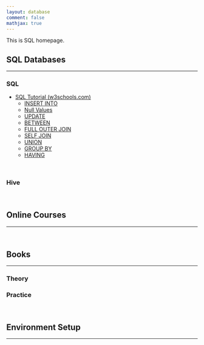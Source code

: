 ```yaml
---
layout: database
comment: false
mathjax: true
---
```


This is SQL homepage.

## SQL Databases
---
### SQL
+ [SQL Tutorial (w3schools.com)](https://www.w3schools.com/sql/)
    - [INSERT INTO](https://www.w3schools.com/sql/sql_insert.asp)
    - [Null Values](https://www.w3schools.com/sql/sql_null_values.asp)
    - [UPDATE](https://www.w3schools.com/sql/sql_update.asp)
    - [BETWEEN](https://www.w3schools.com/sql/sql_between.asp)
    - [FULL OUTER JOIN](https://www.w3schools.com/sql/sql_join_full.asp)
    - [SELF JOIN](https://www.w3schools.com/sql/sql_join_self.asp)
    - [UNION](https://www.w3schools.com/sql/sql_union.asp)
    - [GROUP BY](https://www.w3schools.com/sql/sql_groupby.asp)
    - [HAVING](https://www.w3schools.com/sql/sql_having.asp)

<br>

### Hive

<br>

## Online Courses
---


<br>

## Books
---
### Theory


### Practice


<br>

## Environment Setup
---

<br><br>

